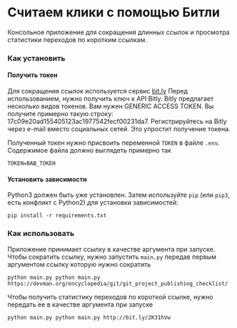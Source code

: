 # Считаем клики с помощью Битли

Консольное приложение для сокращения длинных ссылок и просмотра статистики переходов по коротким ссылкам.

### Как установить
#### Получить токен
Для сокращения ссылок используется сервис [bit.ly](https://bit.ly)
Перед использованием, нужно получить ключ к API Bitly. 
Bitly предлагает несколько видов токенов. Вам нужен GENERIC ACCESS TOKEN.
Вы получите примерно такую строку: 17c09e20ad155405123ac1977542fecf00231da7.
Регистрируйтесь на Bitly через e-mail вместо социальных сетей. Это упростит получение токена.

Полученный токен нужно присвоить переменной `TOKEN` в файле `.env`. Содержимое файла должно выглядеть примерно так
```.env
TOKEN=ВАШ_ТОКЕН
```
#### Установить зависимости
Python3 должен быть уже установлен. 
Затем используйте `pip` (или `pip3`, есть конфликт с Python2) для установки зависимостей:
```
pip install -r requirements.txt
```

### Как использовать
Приложение принимает ссылку в качестве аргумента при запуске.
Чтобы сократить ссылку, нужно запустить `main.py` передав первым аргументом ссылку которую нужно сократить

```
python main.py python main.py https://devman.org/encyclopedia/git/git_project_publishing_checklist/
```

Чтобы получить статистику переходов по короткой ссылке, нужно передать ее в качестве аргумента при запуске
```
python main.py python main.py http://bit.ly/2K31hVw
```
